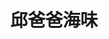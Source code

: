 ---
title: "邱爸爸海味"
description: "邱爸爸海味"
layout: shop
keywords:
  - 美食競賽
  - 台灣美食
  - 美食精選
datePublished: "2025-06-30"
dateModified: "2025-07-07"
city: "台東縣"
district: "長濱鄉"
address: "台東縣長濱鄉10之1號"
phone: "089801432"
geo: "23.243997774507985, 121.41648646516678"
google_map: "https://maps.app.goo.gl/ZUF3ousv9tSUXHyi8"
footinder: "https://footinder.com.tw/%E5%8F%B0%E6%9D%B1%E7%B8%A3%E9%95%B7%E6%BF%B1%E9%84%89/5699/"
official: ""
award:
  - name: "500盤"
    year: "2024"
    entries:
      - dishes:
          - "當季海鮮"

---